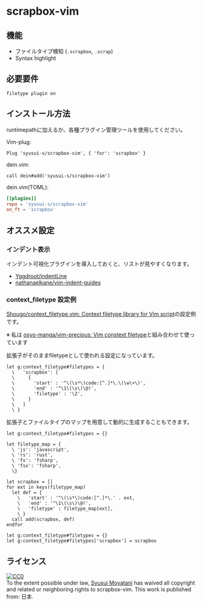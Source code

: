 scrapbox-vim
======

## 機能
* ファイルタイプ検知 (`.scrapbox`, `.scrap`)
* Syntax highlight

## 必要要件

```vim
filetype plugin on
```

## インストール方法

runtimepathに加えるか、各種プラグイン管理ツールを使用してください。

Vim-plug:

```
Plug 'syusui-s/scrapbox-vim', { 'for': 'scrapbox' }
```

dein.vim:

```vim
call dein#add('syusui-s/scrapbox-vim')
```

dein.vim(TOML):

```toml
[[plugins]]
repo = 'syusui-s/scrapbox-vim'
on_ft = 'scrapbox'
```

## オススメ設定
### インデント表示
インデント可視化プラグインを導入しておくと、リストが見やすくなります。

* [Yggdroot/indentLine](https://github.com/Yggdroot/indentLine)
* [nathanaelkane/vim-indent-guides](https://github.com/nathanaelkane/vim-indent-guides)

### context_filetype 設定例
[Shougo/context_filetype.vim: Context filetype library for Vim script](https://github.com/Shougo/context_filetype.vim)の設定例です。

※ 私は [osyo-manga/vim-precious: Vim constext filetype](https://github.com/osyo-manga/vim-precious)と組み合わせて使っています

拡張子がそのままfiletypeとして使われる設定になっています。

```vim
let g:context_filetype#filetypes = {
  \   'scrapbox': [
  \     {
  \       'start' : '^\(\s*\)code:[^.]*\.\(\w\+\)',
  \       'end' : '^\1\(\s\)\@!',
  \       'filetype' : '\2',
  \     }
  \   ]
  \ }
```

拡張子とファイルタイプのマップを用意して動的に生成することもできます。

```vim
let g:context_filetype#filetypes = {}

let filetype_map = {
  \ 'js': 'javascript',
  \ 'rs': 'rust',
  \ 'fs': 'fsharp',
  \ 'fsx': 'fsharp',
  \}

let scrapbox = []
for ext in keys(filetype_map)
  let def = {
    \   'start' : '^\(\s*\)code:[^.]*\.' . ext,
    \   'end' : '^\1\(\s\)\@!',
    \   'filetype' : filetype_map[ext],
    \ }
  call add(scrapbox, def)
endfor

let g:context_filetype#filetypes = {}
let g:context_filetype#filetypes['scrapbox'] = scrapbox
```

## ライセンス

<p xmlns:dct="http://purl.org/dc/terms/" xmlns:vcard="http://www.w3.org/2001/vcard-rdf/3.0#" lang="en">
  <a rel="license"
     href="http://creativecommons.org/publicdomain/zero/1.0/">
    <img src="http://i.creativecommons.org/p/zero/1.0/88x31.png" style="border-style: none;" alt="CC0" />
  </a>
  <br />
  To the extent possible under law,
  <a rel="dct:publisher" href="https://github.com/syusui-s/scrapbox-vim"><span property="dct:title">Syusui Moyatani</span></a>
  has waived all copyright and related or neighboring rights to
  <span property="dct:title">scrapbox-vim</span>.
  This work is published from:
  <span property="vcard:Country" datatype="dct:ISO3166" content="JP" about="https://github.com/syusui-s/scrapbox-vim">日本</span>.
</p>

